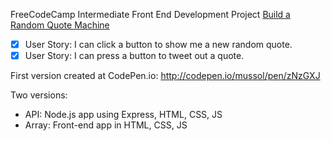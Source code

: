 FreeCodeCamp Intermediate Front End Development Project [Build a Random Quote Machine](https://www.freecodecamp.org/challenges/build-a-random-quote-machine)
- [x] User Story: I can click a button to show me a new random quote.
- [x] User Story: I can press a button to tweet out a quote.

First version created at CodePen.io: http://codepen.io/mussol/pen/zNzGXJ

Two versions:
- API: Node.js app using Express, HTML, CSS, JS
- Array: Front-end app in HTML, CSS, JS